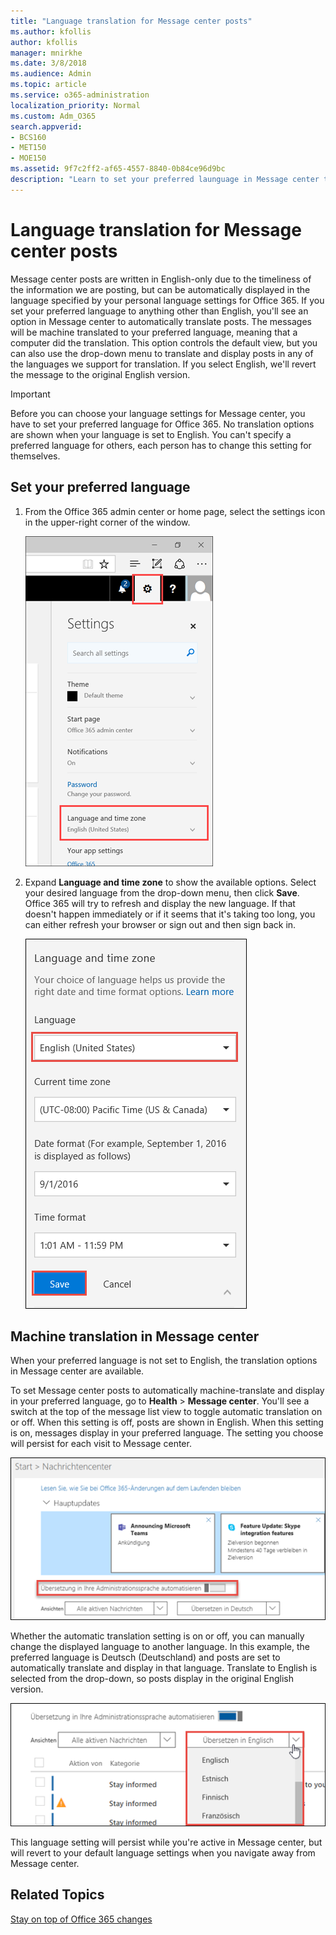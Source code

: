 ```yaml
---
title: "Language translation for Message center posts"
ms.author: kfollis
author: kfollis
manager: mnirkhe
ms.date: 3/8/2018
ms.audience: Admin
ms.topic: article
ms.service: o365-administration
localization_priority: Normal
ms.custom: Adm_O365
search.appverid:
- BCS160
- MET150
- MOE150
ms.assetid: 9f7c2ff2-af65-4557-8840-0b84ce96d9bc
description: "Learn to set your preferred launguage in Message center to automatically translate posts."
---
```


# Language translation for Message center posts

Message center posts are written in English-only due to the timeliness of the information we are posting, but can be automatically displayed in the language specified by your personal language settings for Office 365. If you set your preferred language to anything other than English, you'll see an option in Message center to automatically translate posts. The messages will be machine translated to your preferred language, meaning that a computer did the translation. This option controls the default view, but you can also use the drop-down menu to translate and display posts in any of the languages we support for translation. If you select English, we'll revert the message to the original English version.
  
> [!IMPORTANT]
> Before you can choose your language settings for Message center, you have to set your preferred language for Office 365. No translation options are shown when your language is set to English. You can't specify a preferred language for others, each person has to change this setting for themselves. 
  
## Set your preferred language

1. From the Office 365 admin center or home page, select the settings icon in the upper-right corner of the window. 
    
    ![Screen shot: Settings panel depicting settings icon and language settings](../media/94f50d9b-e6ce-4a52-b6b1-8ddc55d2a859.PNG)
  
2. Expand **Language and time zone** to show the available options. Select your desired language from the drop-down menu, then click **Save**. Office 365 will try to refresh and display the new language. If that doesn't happen immediately or if it seems that it's taking too long, you can either refresh your browser or sign out and then sign back in.
    
    ![A screenshot showing language preference settings](../media/31a3ade3-e25b-44da-b302-3107d8573b50.png)
  
## Machine translation in Message center

When your preferred language is not set to English, the translation options in Message center are available.
  
To set Message center posts to automatically machine-translate and display in your preferred language, go to **Health** \> **Message center**. You'll see a switch at the top of the message list view to toggle automatic translation on or off. When this setting is off, posts are shown in English. When this setting is on, messages display in your preferred language. The setting you choose will persist for each visit to Message center. 
  
![A screenshot of the automatic translation toggle switch](../media/9b28c9e0-deb8-4142-b735-62f8c930791e.png)
  
Whether the automatic translation setting is on or off, you can manually change the displayed language to another language. In this example, the preferred language is Deutsch (Deutschland) and posts are set to automatically translate and display in that language. Translate to English is selected from the drop-down, so posts display in the original English version. 
  
![A screenshot of message center showing translation drop-down](../media/fc036047-cc9d-4b01-9415-b232c0e1b179.png)
  
This language setting will persist while you're active in Message center, but will revert to your default language settings when you navigate away from Message center. 
  
## Related Topics

[Stay on top of Office 365 changes](stay-on-top-of-updates.md)
  

